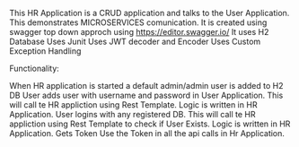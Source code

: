 This HR Application is a CRUD application and talks to the User Application. This demonstrates MICROSERVICES comunication.
It is created using swagger top down approch using https://editor.swagger.io/
It uses H2 Database
Uses Junit
Uses JWT decoder and Encoder
Uses Custom Exception Handling

Functionality:

When HR application is started a default admin/admin user is added to H2 DB
User adds user with username and password in User Application. This will call te HR appliction using Rest Template. Logic is written in HR Application.
User logins with any registered DB. This will call te HR appliction using Rest Template to check if User Exists. Logic is written in HR Application.
Gets Token
Use the Token in all the api calls in Hr Application.

